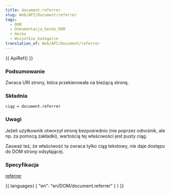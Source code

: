 ```yaml
---
title: document.referrer
slug: Web/API/Document/referrer
tags:
  - DOM
  - Dokumentacja_Gecko_DOM
  - Gecko
  - Wszystkie_kategorie
translation_of: Web/API/Document/referrer
---
```

{{ ApiRef() }}

### Podsumowanie

Zwraca URI strony, która przekierowała na bieżącą stronę.

### Składnia

    ciąg = document.referrer

### Uwagi

Jeżeli użytkownik otworzył stronę bezpośrednio (nie poprzez odnośnik, ale np. za pomocą zakładki), wartością tej właściwości jest pusty ciąg.

Zauważ też, że właściwość ta zwraca tylko ciąg tekstowy, nie daje dostępu do DOM strony odsyłającej.

### Specyfikacja

[referrer](http://www.w3.org/TR/2000/WD-DOM-Level-2-HTML-20001113/html.html#ID-95229140)

{{ languages( { "en": "en/DOM/document.referrer" } ) }}

